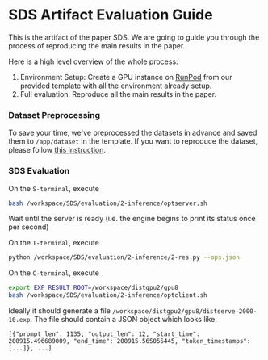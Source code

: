 # SDS Artifact Evaluation Guide

This is the artifact of the paper SDS. We are going to guide you through the process of reproducing the main results in the paper.

Here is a high level overview of the whole process:
1. Environment Setup: Create a GPU instance on [RunPod](https://www.runpod.io/) from our provided template with all the environment already setup.
2. Full evaluation: Reproduce all the main results in the paper.

### Dataset Preprocessing
To save your time, we've preprocessed the datasets in advance and saved them to `/app/dataset` in the template. If you want to reproduce the dataset, please follow [this instruction](repro-dataset.md).


### SDS Evaluation

On the `S-terminal`, execute 
```bash
bash /workspace/SDS/evaluation/2-inference/optserver.sh
```

Wait until the server is ready (i.e. the engine begins to print its status once per second)

On the `T-terminal`, execute 
```bash
python /workspace/SDS/evaluation/2-inference/2-res.py --ops.json

```

On the `C-terminal`, execute 
```bash
export EXP_RESULT_ROOT=/workspace/distgpu2/gpu8
bash /workspace/SDS/evaluation/2-inference/optclient.sh
```

Ideally it should generate a file `/workspace/distgpu2/gpu8/distserve-2000-10.exp`. The file should contain a JSON object which looks like:

```
[{"prompt_len": 1135, "output_len": 12, "start_time": 200915.496689009, "end_time": 200915.565055445, "token_timestamps": [...]}, ...]
```




